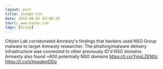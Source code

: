 ```yaml
---
layout: post
title: Joseph Cox
date: 2018-08-01 03:00:20
tourl: www.baidu.com
tags: [Group]
---
```

Citizen Lab corroborated Amnesty's findings that hackers used NSO Group malware to target Amnesty researcher. The phishing/malware delivery infrastructure was connected to other previously ID'd NSO domains. Amnesty also found ~600 potentially NSO domains https://t.co/YnjoLZEN0c https://t.co/s1muobmDDo